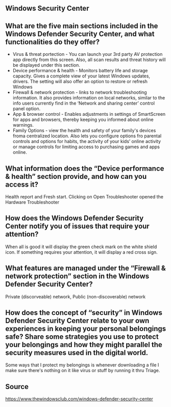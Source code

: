 ## Windows Security Center
## What are the five main sections included in the Windows Defender Security Center, and what functionalities do they offer?
* Virus & threat portection - You can launch your 3rd party AV protection app directly from this screen. Also, all scan results and threat history will be displayed under this section.
* Device performance & health - Monitors battery life and storage capacity. Gives a complete view of your latest Windows updates, drivers. The setting will also offer an option to restore or refresh Windows
* Firewall & network protection - links to network troubleshooting information. It also provides information on local networks, similar to the info users currently find in the ‘Network and sharing center’ control panel option.
* App & browser control - Enables adjustments in settings of SmartScreen for apps and browsers, thereby keeping you informed about online warnings.
* Family Options - view the health and safety of your family's devices froma centralized location. Also lets you configure options fro parental controls and options for habits, the activity of your kids’ online activity or manage controls for limiting access to purchasing games and apps online.
## What information does the “Device performance & health” section provide, and how can you access it?
Health report and Fresh start. Clicking on Open Troubleshooter opened the Hardware Troubleshooter
## How does the Windows Defender Security Center notify you of issues that require your attention?
When all is good it will display the green check mark on the white shield icon. If something requires your attention, it will display a red cross sign.
## What features are managed under the “Firewall & network protection” section in the Windows Defender Security Center?
Private (discorveable) network, Public (non-discoverable) network
## How does the concept of “security” in Windows Defender Security Center relate to your own experiences in keeping your personal belongings safe? Share some strategies you use to protect your belongings and how they might parallel the security measures used in the digital world.
Some ways that I protect my belongings is whenever downloading a file I make sure there's nothing on it like virus or stuff by running it thru Triage.
## Source
https://www.thewindowsclub.com/windows-defender-security-center
